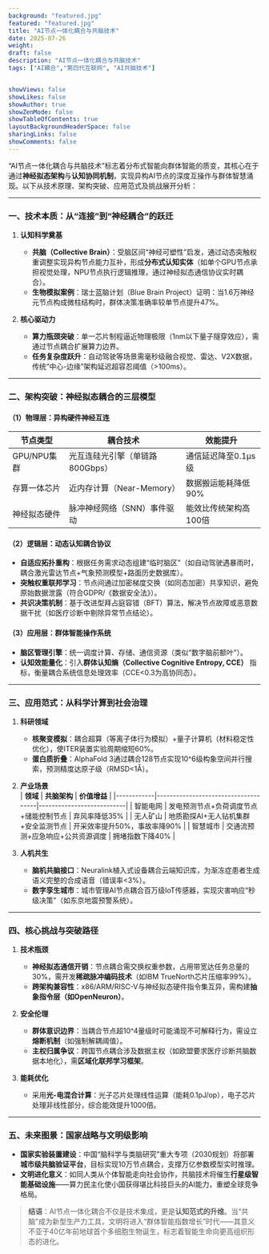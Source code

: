```yaml
---
background: "featured.jpg"
featured: "featured.jpg"
title: "AI节点一体化耦合与共脑技术"
date: 2025-07-26
weight: 
draft: false
description: "AI节点一体化耦合与共脑技术"
tags: ["AI耦合","第四代互联网", "AI共脑技术"]


showViews: false
showLikes: false
showAuthor: true
showZenMode: false
showTableOfContents: true
layoutBackgroundHeaderSpace: false
sharingLinks: false
showComments: false
---
```



“AI节点一体化耦合与共脑技术”标志着分布式智能向群体智能的质变，其核心在于通过**神经拟态架构**与**认知协同机制**，实现异构AI节点的深度互操作与群体智慧涌现。以下从技术原理、架构突破、应用范式及挑战展开分析：

---

### 一、**技术本质：从“连接”到“神经耦合”的跃迁**
1. **认知科学奠基**  
   - **共脑（Collective Brain）**：受脑区间“神经可塑性”启发，通过动态突触权重调整实现异构节点能力互补，形成**分布式认知实体**（如单个GPU节点承担视觉处理，NPU节点执行逻辑推理，通过神经拟态通信协议实时耦合）。  
   - **生物模拟案例**：瑞士蓝脑计划（Blue Brain Project）证明：当1.6万神经元节点构成微柱结构时，群体决策准确率较单节点提升47%。

2. **核心驱动力**  
   - **算力瓶颈突破**：单一芯片制程逼近物理极限（1nm以下量子隧穿效应），需通过节点耦合扩展算力边界。  
   - **任务复杂度跃升**：自动驾驶等场景需毫秒级融合视觉、雷达、V2X数据，传统“中心-边缘”架构延迟超容忍阈值（>100ms）。

---

### 二、**架构突破：神经拟态耦合的三层模型**
#### **（1）物理层：异构硬件神经互连**  
| **节点类型**       | **耦合技术**                  | **效能提升**                 |
|--------------------|-----------------------------|----------------------------|
| GPU/NPU集群        | 光互连硅光引擎（单链路800Gbps） | 通信延迟降至0.1μs级         |
| 存算一体芯片       | 近内存计算（Near-Memory）     | 数据搬运能耗降低90%         |
| 神经拟态硬件       | 脉冲神经网络（SNN）事件驱动   | 能效比传统架构高100倍       |

#### **（2）逻辑层：动态认知耦合协议**  
- **自适应拓扑重构**：根据任务需求动态组建“临时脑区”（如自动驾驶遇暴雨时，耦合激光雷达节点+气象预测模型+路面历史数据库）。  
- **突触权重联邦学习**：节点间通过加密梯度交换（如同态加密）共享知识，避免原始数据泄露（符合GDPR/《数据安全法》）。  
- **共识决策机制**：基于改进型拜占庭容错（BFT）算法，解决节点故障或恶意数据干扰（如医疗诊断中剔除异常节点结论）。

#### **（3）应用层：群体智能操作系统**  
- **脑区管理引擎**：统一调度计算、存储、通信资源（类似“数字脑前额叶”）。  
- **认知效能量化**：引入**群体认知熵（Collective Cognitive Entropy, CCE）** 指标，衡量耦合系统信息处理效率（CCE<0.3为高协同态）。

---

### 三、**应用范式：从科学计算到社会治理**
1. **科研领域**  
   - **核聚变模拟**：耦合超算（等离子体行为模拟）+量子计算机（材料稳定性优化），使ITER装置实验周期缩短60%。  
   - **蛋白质折叠**：AlphaFold 3通过耦合128节点实现10^6级构象空间并行搜索，预测精度达原子级（RMSD<1Å）。

2. **产业场景**  
   | **领域**   | **共脑架构**                          | **价值增益**                |
   |------------|-------------------------------------|---------------------------|
   | 智能电网   | 发电预测节点+负荷调度节点+储能控制节点 | 弃风率降低35%              |
   | 无人矿山   | 地质勘探AI+无人钻机集群+安全监测节点  | 开采效率提升50%，事故率降90% |
   | 智慧城市   | 交通流预测+应急响应+公共资源调度      | 拥堵指数下降40%             |

3. **人机共生**  
   - **脑机共脑接口**：Neuralink植入式设备耦合云端知识库，为渐冻症患者生成语义完整的合成语音（错误率<3%）。  
   - **数字孪生城市**：城市管理AI节点耦合百万级IoT传感器，实现灾害响应“秒级决策”（如东京地震预警系统）。

---

### 四、**核心挑战与突破路径**
1. **技术瓶颈**  
   - **神经拟态通信开销**：节点耦合需交换权重参数，占用带宽达任务总量的30%，需开发**稀疏脉冲编码技术**（如IBM TrueNorth芯片压缩率99%）。  
   - **跨架构兼容性**：x86/ARM/RISC-V与神经拟态硬件指令集互异，需构建**抽象指令层（如OpenNeuron）**。

2. **安全伦理**  
   - **群体意识边界**：当耦合节点超10^4量级时可能涌现不可解释行为，需设立**熔断机制**（如强制解耦阈值）。  
   - **主权归属争议**：跨国节点耦合涉及数据主权（如欧盟要求医疗诊断共脑数据本地化），需**区域化联邦学习框架**。

3. **能耗优化**  
   - 采用**光-电混合计算**：光子芯片处理线性运算（能耗0.1pJ/op），电子芯片处理非线性部分，综合能效提升1000倍。

---

### 五、**未来图景：国家战略与文明级影响**
- **国家实验装置建设**：中国“脑科学与类脑研究”重大专项（2030规划）将部署**城市级共脑验证平台**，目标实现10万节点耦合，支撑万亿参数模型实时推理。  
- **文明进化意义**：如同人类从个体智能走向社会协作，共脑技术将催生**行星级智能基础设施**——算力民主化使小国获得堪比科技巨头的AI能力，重塑全球竞争格局。  

> **结语**：AI节点一体化耦合不仅是技术集成，更是**认知范式的升维**。当“共脑”成为新型生产力工具，文明将进入“群体智能指数增长”时代——其意义不亚于40亿年前地球首个多细胞生物诞生，标志着智能生命向更高组织形态的进化。

































































